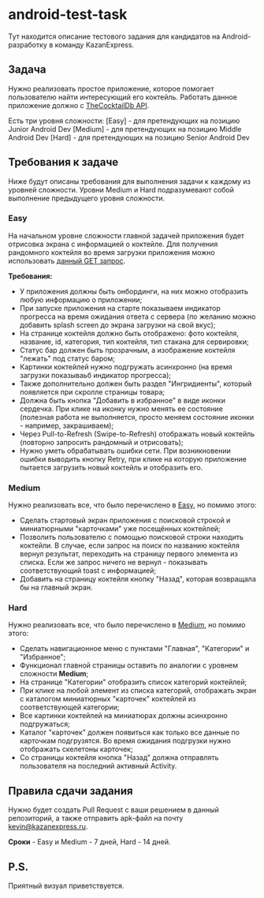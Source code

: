 # android-test-task
Тут находится описание тестового задания для кандидатов на Android-разработку в команду KazanExpress.

## Задача

Нужно реализовать простое приложение, которое помогает пользователю найти интересующий его коктейль. 
Работать данное приложение должно с [TheCocktailDb API](https://www.thecocktaildb.com/api.php). 

Есть три уровня сложности:
[Easy] - для претендующих на позицию Junior Android Dev
[Medium] - для претендующих на позицию Middle Android Dev
[Hard] - для претендующих на позицию Senior Android Dev

## Требования к задаче
Ниже будут описаны требования для выполнения задачи к каждому из уровней сложности. 
Уровни Medium и Hard подразумевают собой выполнение предыдущего уровня сложности. 

### Easy
На начальном уровне сложности главной задачей приложения будет отрисовка экрана с информацией о коктейле.
Для получения рандомного коктейля во время загрузки приложения можно использовать [данный GET запрос](https://www.thecocktaildb.com/api/json/v1/1/random.php).

**Требования:**
* У приложения должны быть онбординги, на них можно отобразить любую информацию о приложении;
* При запуске приложения на старте показываем индикатор прогресса на время ожидания ответа с сервера (по желанию можно добавить splash screen до экрана загрузки на свой вкус);
* На странице коктейля должно быть отображено: фото коктейля, название, id, категория, тип коктейля, тип стакана для сервировки;
* Статус бар должен быть прозрачным, а изображение коктейля "лежать" под статус баром;
* Картинки коктейлей нужно подгружать асинхронно (на время загрузки показываьб индикатор прогресса);
* Также дополнительно должен быть раздел "Ингридиенты", который появляется при скролле страницы товара;
* Должна быть кнопка "Добавить в избранное" в виде иконки сердечка. При клике на иконку нужно менять ее состояние (полезная работа не выполняется, просто меняем состояние иконки - например, закрашиваем);
* Через Pull-to-Refresh (Swipe-to-Refresh) отображать новый коктейль (повторно запросить рандомный и отрисовать);
* Нужно уметь обрабатывать ошибки сети. При возникновении ошибки выводить кнопку Retry, при клике на которую приложение пытается загрузить новый коктейль и отобразить его.

### Medium
Нужно реализовать все, что было перечислено в [Easy](https://github.com/KazanExpress/android-test-task/blob/master/README.md#easy), но помимо этого:
* Сделать стартовый экран приложения с поисковой строкой и миниатюрными "карточками" уже посещённых коктейлей;
* Позволить пользователю с помощью поисковой строки находить коктейли. В случае, если запрос на поиск по названию коктейля вернул результат, переходить на страницу первого элемента из списка. Если же запрос ничего не вернул - показывать соответствующий toast с информацией;
* Добавить на страницу коктейля кнопку "Назад", которая возвращала бы на главный экран.

### Hard
Нужно реализовать все, что было перечислено в [Medium](https://github.com/KazanExpress/android-test-task/blob/master/README.md#medium), но помимо этого:
* Сделать навигационное меню с пунктами "Главная", "Категории" и "Избранное";
* Функционал главной страницы оставить по аналогии с уровнем сложности **Medium**;
* На странице "Категории" отобразить список категорий коктейлей;
* При клике на любой элемент из списка категорий, отображать экран с каталогом миниатюрных "карточек" коктейлей из соответствующей категории;
* Все картинки коктейлей на миниатюрах должны асинхронно подгружаться;
* Каталог "карточек" должен появиться как только все данные по карточкам подгрузятся. Во время ожидания подгрузки нужно отображать скелетоны карточек;
* Со страницы коктейля кнопка "Назад" должна отправлять пользователя на последний активный Activity. 

## Правила сдачи задания
Нужно будет создать Pull Request с ваши решением в данный репозиторий, а также отправить apk-файл на почту kevin@kazanexpress.ru.

**Сроки** - Easy и Medium - 7 дней, Hard - 14 дней. 

## P.S.
Приятный визуал приветствуется. 
